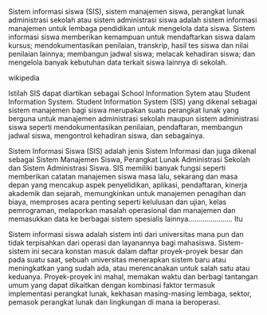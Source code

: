 Sistem informasi siswa (SIS), sistem manajemen siswa, perangkat lunak administrasi sekolah atau sistem administrasi siswa adalah sistem informasi manajemen untuk lembaga pendidikan untuk mengelola data siswa. Sistem informasi siswa memberikan kemampuan untuk mendaftarkan siswa dalam kursus; mendokumentasikan penilaian, transkrip, hasil tes siswa dan nilai penilaian lainnya; membangun jadwal siswa; melacak kehadiran siswa; dan mengelola banyak kebutuhan data terkait siswa lainnya di sekolah.

wikipedia

Istilah SIS dapat diartikan sebagai School Information Sytem atau Student Information System. Student Information System (SIS) yang dikenal sebagai sistem manajemen bagi siswa merupakan suatu perangkat lunak yang berguna untuk manajemen administrasi sekolah maupun sistem administrasi siswa seperti mendokumentasikan penilaian, pendaftaran, membangun jadwal siswa, mengontrol kehadiran siswa, dan sebagainya.

Sistem Informasi Siswa (SIS) adalah jenis Sistem Informasi dan juga dikenal sebagai Sistem Manajemen Siswa, Perangkat Lunak Administrasi Sekolah dan Sistem Administrasi Siswa. SIS memiliki banyak fungsi seperti memberikan catatan manajemen siswa masa lalu, sekarang dan masa depan yang mencakup aspek penyelidikan, aplikasi, pendaftaran, kinerja akademik dan sejarah, memungkinkan untuk manajemen penagihan dan biaya, memproses acara penting seperti kelulusan dan ujian, kelas pemrograman, melaporkan masalah operasional dan manajemen dan memasukkan data ke berbagai sistem spesialis lainnya…………………. Itu

 Sistem informasi siswa adalah sistem inti dari universitas mana pun dan tidak terpisahkan dari operasi dan layanannya bagi mahasiswa. Sistem-sistem ini secara konstan masuk dalam daftar proyek-proyek besar dan pada suatu saat, sebuah universitas menerapkan sistem baru atau meningkatkan yang sudah ada, atau merencanakan untuk salah satu atau keduanya. Proyek-proyek ini mahal, memakan waktu dan berbagi tantangan umum yang dapat dikaitkan dengan kombinasi faktor termasuk implementasi perangkat lunak, kekhasan masing-masing lembaga, sektor, pemasok perangkat lunak dan lingkungan di mana ia beroperasi.